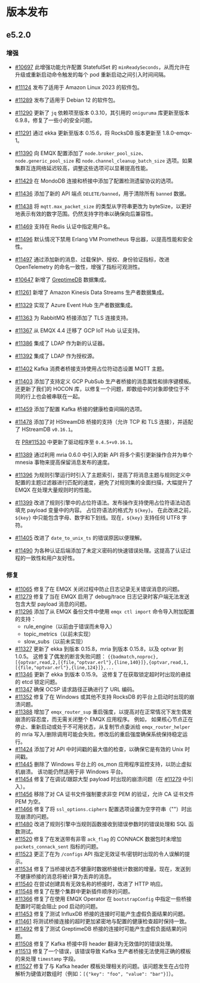 # 版本发布

## e5.2.0

### 增强

- [#10697](https://github.com/emqx/emqx/pull/10697) 此增强功能允许配置 StatefulSet 的 `minReadySeconds`，从而允许在升级或重新启动命令触发的每个 pod 重新启动之间引入时间间隔。

- [#11124](https://github.com/emqx/emqx/pull/11124) 发布了适用于 Amazon Linux 2023 的软件包。

- [#11289](https://github.com/emqx/emqx/pull/11289) 发布了适用于 Debian 12 的软件包。

- [#11290](https://github.com/emqx/emqx/pull/11290) 更新了 `jq` 依赖项至版本 0.3.10，其引用的 `oniguruma` 库更新至版本 6.9.8，修复了一些小的安全问题。

- [#11291](https://github.com/emqx/emqx/pull/11291) 通过 ekka 更新至版本 0.15.6，将 RocksDB 版本更新至 1.8.0-emqx-1。

- [#11390](https://github.com/emqx/emqx/pull/11390) 向 EMQX 配置添加了 `node.broker_pool_size`、`node.generic_pool_size` 和 `node.channel_cleanup_batch_size` 选项。如果集群互连网络延迟较高，调整这些选项可以显著提高性能。

- [#11429](https://github.com/emqx/emqx/pull/11429) 在 MondoDB 连接和桥接中添加了配置检测遗留协议的选项。

- [#11436](https://github.com/emqx/emqx/pull/11436) 添加了新的 API 端点 `DELETE/banned`，用于清除所有 `banned` 数据。

- [#11438](https://github.com/emqx/emqx/pull/11438) 将 `mqtt.max_packet_size` 的类型从字符串更改为 byteSize，以更好地表示有效的数字范围。仍然支持字符串以确保向后兼容性。

- [#11469](https://github.com/emqx/emqx/pull/11469) 支持在 Redis 认证中指定用户名。

- [#11496](https://github.com/emqx/emqx/pull/11496) 默认情况下禁用 Erlang VM Prometheus 导出器，以提高性能和安全性。

- [#11497](https://github.com/emqx/emqx/pull/11497) 通过添加新的消息、过载保护、授权、身份验证指标，改进 OpenTelemetry 的命名一致性，增强了指标可观测性。

- [#10647](https://github.com/emqx/emqx/pull/10647) 新增了 [GreptimeDB](https://github.com/GreptimeTeam/greptimedb) 数据集成。

- [#11261](https://github.com/emqx/emqx/pull/11261) 新增了 Amazon Kinesis Data Streams 生产者数据集成。

- [#11329](https://github.com/emqx/emqx/pull/11329) 实现了 Azure Event Hub 生产者数据集成。

- [#11363](https://github.com/emqx/emqx/pull/11363) 为 RabbitMQ 桥接添加了 TLS 连接支持。

- [#11367](https://github.com/emqx/emqx/pull/11367) 从 EMQX 4.4 迁移了 GCP IoT Hub 认证支持。

- [#11386](https://github.com/emqx/emqx/pull/11386) 集成了 LDAP 作为新的认证器。

- [#11392](https://github.com/emqx/emqx/pull/11392) 集成了 LDAP 作为授权源。

- [#11402](https://github.com/emqx/emqx/pull/11402)  Kafka 消费者桥接支持使用占位符动态设置 MQTT 主题。

- [#11403](https://github.com/emqx/emqx/pull/11403) 添加了支持定义 GCP PubSub 生产者桥接的消息属性和排序键模板。还更新了我们的 HOCON 库，以修复一个问题，即数组中的对象即使位于不同的行上也会被串联在一起。

- [#11459](https://github.com/emqx/emqx/pull/11459) 添加了配置 Kafka 桥接的健康检查间隔的选项。

- [#11478](https://github.com/emqx/emqx/pull/11478) 添加了对 HStreamDB 桥接的支持（允许 TCP 和 TLS 连接），并适配了 HStreamDB `v0.16.1`。

  在 [PR#11530](https://github.com/emqx/emqx/pull/11530) 中更新了驱动程序至 `0.4.5+v0.16.1`。

- [#11389](https://github.com/emqx/emqx/pull/11389) 通过利用 mria 0.6.0 中引入的新 API 将多个索引更新操作合并为单个 mnesia 事物来提高保留消息发布的速度。

- [#11396](https://github.com/emqx/emqx/pull/11396) 为规则引擎运行时引入了主题索引，提高了将消息主题与规则定义中配置的主题过滤器进行匹配的速度，避免了对规则集的全面扫描，大幅提升了 EMQX 在处理大量规则时的性能。

- [#11399](https://github.com/emqx/emqx/pull/11399) 改进了规则引擎中的占位符语法。发布操作支持使用占位符语法动态填充 payload 变量中的内容。 占位符语法的格式为 `${key}`。 在此改进之前，`${key}` 中只能包含字母、数字和下划线。现在，`${key}` 支持任何 UTF8 字符。

- [#11405](https://github.com/emqx/emqx/pull/11405) 改进了 `date_to_unix_ts` 的错误原因以便理解。

- [#11490](https://github.com/emqx/emqx/pull/11490) 为各种认证后端添加了未定义密码的快速错误处理。这提高了认证过程的一致性和用户友好性。

### 修复

- [#11065](https://github.com/emqx/emqx/pull/11065) 修复了在 EMQX 关闭过程中防止日志记录无关错误消息的问题。
- [#11279](https://github.com/emqx/emqx/pull/11279) 修复了当在 EMQX 启用了 debug/trace 日志记录时客户端无法发送包含大型 payload 消息的问题。
- [#11296](https://github.com/emqx/emqx/pull/11296) 添加了从 EMQX 备份文件中使用 `emqx ctl import` 命令导入附加配置的支持：
  - rule_engine（以前由于错误而未导入）
  - topic_metrics（以前未实现）
  - slow_subs（以前未实现）
- [#11327](https://github.com/emqx/emqx/pull/11327) 更新了 ekka 到版本 0.15.8，mria 到版本 0.15.8，以及 optvar 到 1.0.5。 这修复了偶发的断言失败问题： `{{badmatch,noproc},[{optvar,read,2,[{file,"optvar.erl"},{line,140}]},{optvar,read,1,[{file,"optvar.erl"},{line,124}]},...`
- [#11346](https://github.com/emqx/emqx/pull/11346) 更新了 ekka 到版本 0.15.9。 这修复了在获取锁定超时时出现的悬挂的 etcd 锁定问题。
- [#11347](https://github.com/emqx/emqx/pull/11347) 确保 OCSP 请求路径正确进行了 URL 编码。
- [#11352](https://github.com/emqx/emqx/pull/11352) 修复了在 Windows 或其他不支持 RocksDB 的平台上启动时出现的崩溃问题。
- [#11388](https://github.com/emqx/emqx/pull/11388) 增加了 `emqx_router_sup` 重启强度，以提高对在正常情况下发生偶发崩溃的容忍度，而无需关闭整个 EMQX 应用程序。 例如， 如果核心节点正在停止、重新启动或处于不可用状态，从复制节点委派给 `emqx_router_helper` 的 mria 写入/删除调用可能会失败。修改后的重启强度确保系统保持稳定运行。
- [#11424](https://github.com/emqx/emqx/pull/11424) 添加了对 API 中时间戳的最大值的检查，以确保它是有效的 Unix 时间戳。
- [#11445](https://github.com/emqx/emqx/pull/11445) 删除了 Windows 平台上的 os_mon 应用程序监控支持，以防止虚拟机崩溃。 该功能仍然适用于非 Windows 平台。
- [#11454](https://github.com/emqx/emqx/pull/11454) 修复了在调试/跟踪大型 payload 时出现的崩溃问题（在 [#11279](https://github.com/emqx/emqx/pull/11279) 中引入）。
- [#11456](https://github.com/emqx/emqx/pull/11456) 移除了对 CA 证书文件强制要求非空 PEM 的验证，允许 CA 证书文件 PEM 为空。
- [#11466](https://github.com/emqx/emqx/pull/11466) 修复了将 `ssl_options.ciphers` 配置选项设置为空字符串（""）时出现崩溃的问题。
- [#11480](https://github.com/emqx/emqx/pull/11480) 改进了规则引擎中当规则函数接收到错误参数时的错误处理和 SQL 函数测试。
- [#11520](https://github.com/emqx/emqx/pull/11520) 修复了在发送带有非零 `ack_flag` 的 CONNACK 数据包时未增加 `packets_connack_sent` 指标的问题。
- [#11523](https://github.com/emqx/emqx/pull/11523) 更正了在为 `/configs` API 指定无效证书/密钥时出现的令人误解的提示。
- [#11534](https://github.com/emqx/emqx/pull/11534) 修复了当桥接状态不健康时数据桥接统计数据的增量。现在，发送到不健康桥接的消息将被计算为丢弃的消息。
- [#11540](https://github.com/emqx/emqx/pull/11540) 在尝试创建具有无效名称的桥接时，改进了 HTTP 响应。
- [#11548](https://github.com/emqx/emqx/pull/11548) 修复了在整个集群中更新插件顺序的问题。
- [#11366](https://github.com/emqx/emqx/pull/11366) 修复了在使用 EMQX Operator 在 `bootstrapConfig` 中指定一些桥接配置时可能会阻止 pod 启动的问题。
- [#11453](https://github.com/emqx/emqx/pull/11453) 修复了测试 InfluxDB 桥接的连接时可能产生虚假负面结果的问题。
- [#11461](https://github.com/emqx/emqx/pull/11461) 将测试桥接连接的超时更加紧密地与配置的健康检查超时保持一致。
- [#11492](https://github.com/emqx/emqx/pull/11492) 修复了测试 GreptimeDB 桥接的连接时可能产生虚假负面结果的问题。
- [#11508](https://github.com/emqx/emqx/pull/11508) 修复了 Kafka 桥接中将 header 翻译为无效值时的错误处理。
- [#11513](https://github.com/emqx/emqx/pull/11513) 修复了一个错误，该错误导致 Kafka 生产者桥接无法使用正确的模板的来处理 `timestamp` 字段。
- [#11527](https://github.com/emqx/emqx/pull/11527) 修复了与 Kafka header 模板处理相关的问题。该问题发生在占位符解析为键值对数组时（例如：`[{"key": "foo", "value": "bar"}]`）。
